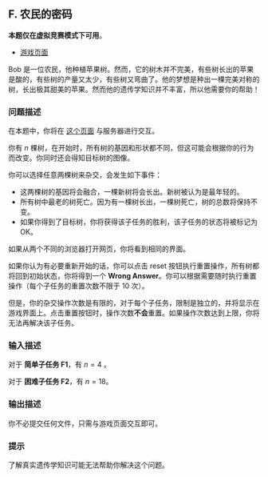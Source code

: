## F. 农民的密码

**本题仅在虚拟竞赛模式下可用**。

- [游戏页面](https://ipsc.ksp.sk/2018/real/problems/f_client.html)

Bob 是一位农民，他种植苹果树。然而，它的树木并不完美，有些树长出的苹果是酸的，有些树的产量又太少，有些树又弯曲了。他的梦想是种出一棵完美对称的树，长出极其甜美的苹果。然而他的遗传学知识并不丰富，所以他需要你的帮助！

### 问题描述

在本题中，你将在 [这个页面](https://ipsc.ksp.sk/2018/real/problems/f_client.html) 与服务器进行交互。

你有 $n$ 棵树，在开始时，所有树的基因和形状都不同，但这可能会根据你的行为而改变。你同时还会得知目标树的图像。

你可以选择任意两棵树来杂交，会发生如下事件：

- 这两棵树的基因将会融合，一棵新树将会长出。新树被认为是最年轻的。
- 所有树中最老的树死亡。因为有一棵树长出，一棵树死亡，树的总数将保持不变。
- 如果你得到了目标树，你将获得该子任务的胜利，该子任务的状态将被标记为 OK。

如果从两个不同的浏览器打开网页，你将看到相同的界面。

如果你认为有必要重新开始的话，你可以点击 reset 按钮执行重置操作，所有树都将回到初始状态，你将得到一个 **Wrong Answer**。你可以根据需要随时执行重置操作（每个子任务的重置次数不限于 10 次）。

但是，你的杂交操作次数是有限的，对于每个子任务，限制是独立的，并将显示在游戏界面上。点击重置按钮时，操作次数**不会**重置。如果操作次数达到上限，你将无法再解决该子任务。

### 输入描述

对于 **简单子任务 F1**，有 $n=4$ 。

对于 **困难子任务 F2**，有 $n=18$。

### 输出描述

你不必提交任何文件，只需与游戏页面交互即可。

### 提示

了解真实遗传学知识可能无法帮助你解决这个问题。

